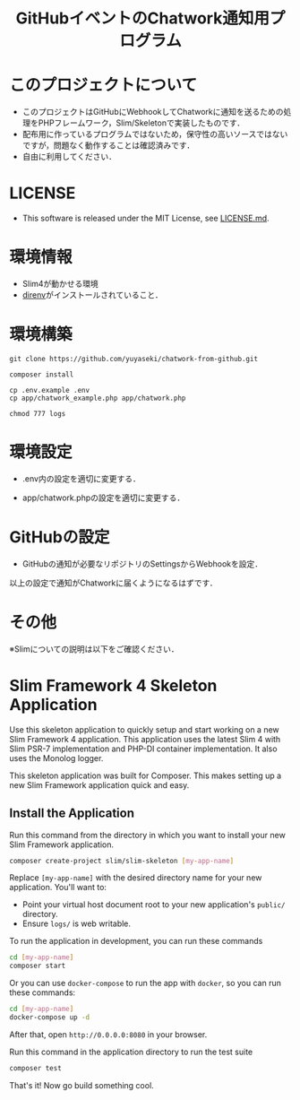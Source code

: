 <h1 align="center">GitHubイベントのChatwork通知用プログラム</h1>

# このプロジェクトについて

- このプロジェクトはGitHubにWebhookしてChatworkに通知を送るための処理をPHPフレームワーク，Slim/Skeletonで実装したものです．
- 配布用に作っているプログラムではないため，保守性の高いソースではないですが，問題なく動作することは確認済みです．
- 自由に利用してください．

# LICENSE

- This software is released under the MIT License, see [LICENSE.md](LICENSE.md).

# 環境情報

- Slim4が動かせる環境
- [direnv](https://github.com/direnv/direnv)がインストールされていること．

# 環境構築

~~~
git clone https://github.com/yuyaseki/chatwork-from-github.git

composer install

cp .env.example .env
cp app/chatwork_example.php app/chatwork.php

chmod 777 logs
~~~

# 環境設定

- .env内の設定を適切に変更する．

- app/chatwork.phpの設定を適切に変更する．

# GitHubの設定

- GitHubの通知が必要なリポジトリのSettingsからWebhookを設定．

以上の設定で通知がChatworkに届くようになるはずです．

# その他

※Slimについての説明は以下をご確認ください．

# Slim Framework 4 Skeleton Application

Use this skeleton application to quickly setup and start working on a new Slim Framework 4 application. This application uses the latest Slim 4 with Slim PSR-7 implementation and PHP-DI container implementation. It also uses the Monolog logger.

This skeleton application was built for Composer. This makes setting up a new Slim Framework application quick and easy.

## Install the Application

Run this command from the directory in which you want to install your new Slim Framework application.

```bash
composer create-project slim/slim-skeleton [my-app-name]
```

Replace `[my-app-name]` with the desired directory name for your new application. You'll want to:

* Point your virtual host document root to your new application's `public/` directory.
* Ensure `logs/` is web writable.

To run the application in development, you can run these commands 

```bash
cd [my-app-name]
composer start
```

Or you can use `docker-compose` to run the app with `docker`, so you can run these commands:
```bash
cd [my-app-name]
docker-compose up -d
```
After that, open `http://0.0.0.0:8080` in your browser.

Run this command in the application directory to run the test suite

```bash
composer test
```

That's it! Now go build something cool.
